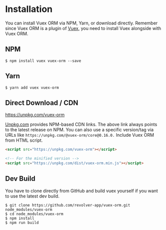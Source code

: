 # Installation

You can install Vuex ORM via NPM, Yarn, or download directly. Remember since Vuex ORM is a plugin of [Vuex](https://vuex.vuejs.org), you need to install Vuex alongside with Vuex ORM.

## NPM

```console
$ npm install vuex vuex-orm --save
```

## Yarn

```console
$ yarn add vuex vuex-orm
```

## Direct Download / CDN

https://unpkg.com/vuex-orm

[Unpkg.com](https://unpkg.com) provides NPM-based CDN links. The above link always points to the latest release on NPM. You can also use a specific version/tag via URLs like `https://unpkg.com/@vuex-orm/core@0.16.0.`
Include Vuex ORM from HTML script.

```html
<script src="https://unpkg.com/vuex-orm"></script>

<!-- For the minified version -->
<script src="https://unpkg.com/dist/vuex-orm.min.js"></script>
```

## Dev Build

You have to clone directly from GitHub and build vuex yourself if you want to use the latest dev build.

```console
$ git clone https://github.com/revolver-app/vuex-orm.git node_modules/vuex-orm
$ cd node_modules/vuex-orm
$ npm install
$ npm run build
```
